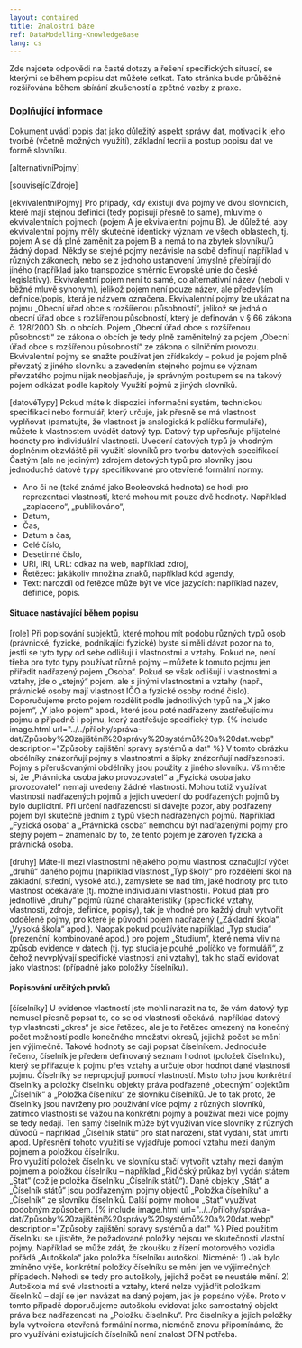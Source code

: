 ```yaml
---
layout: contained
title: Znalostní báze
ref: DataModelling-KnowledgeBase
lang: cs
---
```


Zde najdete odpovědi na časté dotazy a řešení specifických situací, se kterými se během popisu dat můžete setkat. Tato stránka bude průběžně rozšiřována během sbírání zkušeností a zpětné vazby z praxe.

### Doplňující informace
Dokument uvádí popis dat jako důležitý aspekt správy dat, motivaci k jeho tvorbě (včetně možných využití), základní teorii a postup popisu dat ve formě slovníku.

[alternativníPojmy]


[souvisejícíZdroje]


[ekvivalentníPojmy]
Pro případy, kdy existují dva pojmy ve dvou slovnících, které mají stejnou definici (tedy popisují přesně to samé), mluvíme o ekvivalentních pojmech (pojem A je ekvivalentní pojmu B). Je důležité, aby ekvivalentní pojmy měly skutečně identický význam ve všech oblastech, tj. pojem A se dá plně zaměnit za pojem B a nemá to na zbytek slovníku/ů žádný dopad. Někdy se stejné pojmy nezávisle na sobě definují například v různých zákonech, nebo se z jednoho ustanovení úmyslně přebírají do jiného (například jako transpozice směrnic Evropské unie do české legislativy).
Ekvivalentní pojem není to samé, co alternativní název (neboli v běžné mluvě synonym), jelikož pojem není pouze název, ale především definice/popis, která je názvem označena.
Ekvivalentní pojmy lze ukázat na pojmu „Obecní úřad obce s rozšířenou působností“, jelikož se jedná o obecní úřad obce s rozšířenou působností, který je definován v § 66 zákona č. 128/2000 Sb. o obcích. Pojem „Obecní úřad obce s rozšířenou působností“ ze zákona o obcích je tedy plně zaměnitelný za pojem „Obecní úřad obce s rozšířenou působností“ ze zákona o silničním provozu.
Ekvivalentní pojmy se snažte používat jen zřídkakdy – pokud je pojem plně převzatý z jiného slovníku a zavedením stejného pojmu se význam převzatého pojmu nijak neobjasňuje, je správným postupem se na takový pojem odkázat podle kapitoly Využití pojmů z jiných slovníků.

[datovéTypy]
Pokud máte k dispozici informační systém, technickou specifikaci nebo formulář, který určuje, jak přesně se má vlastnost vyplňovat (pamatujte, že vlastnost je analogická k políčku formuláře), můžete k vlastnostem uvádět datový typ. Datový typ upřesňuje přijatelné hodnoty pro individuální vlastnosti. Uvedení datových typů je vhodným doplněním obzvláště při využití slovníků pro tvorbu datových specifikací.
Častým (ale ne jediným) zdrojem datových typů pro slovníky jsou jednoduché datové typy specifikované pro otevřené formální normy:
* Ano či ne (také známé jako Booleovská hodnota) se hodí pro reprezentaci vlastností, které mohou mít pouze dvě hodnoty. Například „zaplaceno“, „publikováno“,
* Datum, 
* Čas,
* Datum a čas,
* Celé číslo,
* Desetinné číslo,
* URI, IRI, URL: odkaz na web, například zdroj,
* Řetězec: jakákoliv množina znaků, například kód agendy, 
* Text: narozdíl od řetězce může být ve více jazycích: například název, definice, popis.



#### Situace nastávající během popisu

[role]
Při popisování subjektů, které mohou mít podobu různých typů osob (právnické, fyzické, podnikající fyzické) byste si měli dávat pozor na to, jestli se tyto typy od sebe odlišují i vlastnostmi a vztahy. Pokud ne, není třeba pro tyto typy používat různé pojmy – můžete k tomuto pojmu jen přiřadit nadřazený pojem „Osoba“.
Pokud se však odlišují i vlastnostmi a vztahy, jde o „stejný“ pojem, ale s jinými vlastnostmi a vztahy (např., právnické osoby mají vlastnost IČO a fyzické osoby rodné číslo). Doporučujeme proto pojem rozdělit podle jednotlivých typů na „X jako pojem“, „Y jako pojem“ apod., které jsou poté nadřazeny zastřešujícímu pojmu a případně i pojmu, který zastřešuje specifický typ.
  {% include image.html url="../../přílohy/správa-dat/Způsoby%20zajištění%20správy%20systémů%20a%20dat.webp" description="Způsoby zajištění správy systémů a dat" %}
V tomto obrázku obdélníky znázorňují pojmy s vlastnostmi a šipky znázorňují nadřazenosti. Pojmy s přerušovanými obdélníky jsou použity z jiného slovníku. Všimněte si, že „Právnická osoba jako provozovatel“ a „Fyzická osoba jako provozovatel“ nemají uvedeny žádné vlastnosti. Mohou totiž využívat vlastnosti nadřazených pojmů a jejich uvedení do podřazených pojmů by bylo duplicitní.
Při určení nadřazenosti si dávejte pozor, aby podřazený pojem byl skutečně jedním z typů všech nadřazených pojmů. Například „Fyzická osoba“ a „Právnická osoba“ nemohou být nadřazenými pojmy pro stejný pojem – znamenalo by to, že tento pojem je zároveň fyzická a právnická osoba.

[druhy]
Máte-li mezi vlastnostmi nějakého pojmu vlastnost označující výčet „druhů“ daného pojmu (například vlastnost „Typ školy“ pro rozdělení škol na základní, střední, vysoké atd.), zamyslete se nad tím, jaké hodnoty pro tuto vlastnost očekáváte (tj. možné individuální vlastnosti). Pokud platí pro jednotlivé „druhy“ pojmů různé charakteristiky (specifické vztahy, vlastnosti, zdroje, definice, popisy), tak je vhodné pro každý druh vytvořit oddělené pojmy, pro které je původní pojem nadřazený („Základní škola“, „Vysoká škola“ apod.).   Naopak pokud používáte například „Typ studia“ (prezenční, kombinované apod.) pro pojem „Studium“, které nemá vliv na způsob evidence v datech (tj. typ studia je pouhé „políčko ve formuláři“, z čehož nevyplývají specifické vlastnosti ani vztahy), tak ho stačí evidovat jako vlastnost (případně jako položky číselníku).

#### Popisování určitých prvků

[číselníky]
U evidence vlastností jste mohli narazit na to, že vám datový typ nemusel přesně popsat to, co se od vlastnosti očekává, například datový typ vlastnosti „okres“ je sice řetězec, ale je to řetězec omezený na konečný počet možností podle konečného množství okresů, jejichž počet se mění jen výjimečně. Takové hodnoty se dají popsat číselníkem. Jednoduše řečeno, číselník je předem definovaný seznam hodnot (položek číselníku), který se přiřazuje k pojmu přes vztahy a určuje obor hodnot dané vlastnosti pojmu. 
Číselníky se nepropojují pomocí vlastností. Místo toho jsou konkrétní číselníky a položky číselníku objekty práva podřazené „obecným“ objektům „Číselník“ a „Položka číselníku“ ze slovníku číselníků. Je to tak proto, že číselníky jsou navrženy pro používání více pojmy z různých slovníků, zatímco vlastnosti se vážou na konkrétní pojmy a používat mezi více pojmy se tedy nedají. Ten samý číselník může být využíván více slovníky z různých důvodů – například „Číselník států“ pro stát narození, stát vydání, stát úmrtí apod. Upřesnění tohoto využití se vyjadřuje pomocí vztahu mezi daným pojmem a položkou číselníku.   
Pro využití položek číselníku ve slovníku stačí vytvořit vztahy mezi daným pojmem a položkou číselníku – například „Řidičský průkaz byl vydán státem „Stát“ (což je položka číselníku „Číselník států“). Dané objekty „Stát“ a „Číselník států“ jsou podřazenými pojmy objektů „Položka číselníku“ a „Číselník“ ze slovníku číselníků.  Další pojmy mohou „Stát“ využívat podobným způsobem. 
 {% include image.html url="../../přílohy/správa-dat/Způsoby%20zajištění%20správy%20systémů%20a%20dat.webp" description="Způsoby zajištění správy systémů a dat" %} 
Před použitím číselníku se ujistěte, že požadované položky nejsou ve skutečnosti vlastní pojmy. Například se může zdát, že zkoušku z řízení motorového vozidla pořádá „Autoškola“ jako položka číselníku autoškol. Nicméně: 1) Jak bylo zmíněno výše, konkrétní položky číselníku se mění jen ve výjimečných případech. Nehodí se tedy pro autoškoly, jejichž počet se neustále mění. 2) Autoškola má své vlastnosti a vztahy, které nelze vyjádřit položkami číselníků – dají se jen navázat na daný pojem, jak je popsáno výše. 
Proto v tomto případě doporučujeme autoškolu evidovat jako samostatný objekt práva bez nadřazenosti na „Položku číselníku“.
Pro číselníky a jejich položky byla vytvořena otevřená formální norma, nicméně znovu připomínáme, že pro využívání existujících číselníků není znalost OFN potřeba. 


